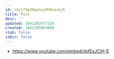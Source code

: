 ```yaml
---
id: cdjl79gd9qa1yy0h8eaxejk
title: Pins
desc: ''
updated: 1641202977328
created: 1641105063860
stub: false
isDir: false
---
```



- <https://www.youtube.com/embed/dsfEsJCiH-E>
